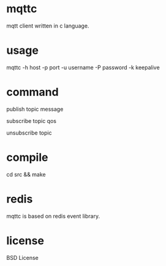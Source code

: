 mqttc
=====

mqtt client written in c language.

usage
=====

mqttc -h host -p port -u username -P password -k keepalive

command
=======

publish topic message

subscribe topic qos

unsubscribe topic

compile
=====

cd src && make

redis
=====

mqttc is based on redis event library.

license
=======

BSD License
